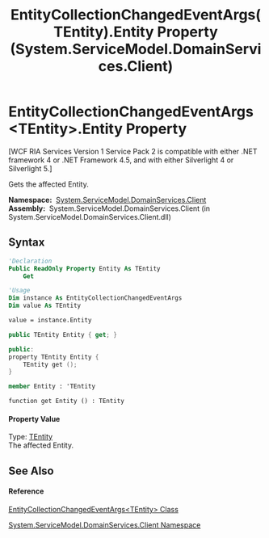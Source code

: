 ﻿---
title: EntityCollectionChangedEventArgs(TEntity).Entity Property  (System.ServiceModel.DomainServices.Client)
TOCTitle: Entity Property
ms:assetid: P:System.ServiceModel.DomainServices.Client.EntityCollectionChangedEventArgs`1.Entity
ms:mtpsurl: https://msdn.microsoft.com/en-us/library/Ff422318(v=VS.91)
ms:contentKeyID: 28754693
ms.date: 01/27/2012
mtps_version: v=VS.91
f1_keywords:
- System.ServiceModel.DomainServices.Client.EntityCollectionChangedEventArgs`1.Entity
- System.ServiceModel.DomainServices.Client.EntityCollectionChangedEventArgs`1.get_Entity
dev_langs:
- CSharp
- JScript
- VB
- FSharp
- c++
api_location:
- System.ServiceModel.DomainServices.Client.dll
api_name:
- System.ServiceModel.DomainServices.Client.EntityCollectionChangedEventArgs`1.Entity
- System.ServiceModel.DomainServices.Client.EntityCollectionChangedEventArgs`1.get_Entity
api_type:
- Managed
topic_type:
- apiref
- kbSyntax
product_family_name: VS
ROBOTS: INDEX,FOLLOW
---

# EntityCollectionChangedEventArgs\<TEntity\>.Entity Property

\[WCF RIA Services Version 1 Service Pack 2 is compatible with either .NET framework 4 or .NET Framework 4.5, and with either Silverlight 4 or Silverlight 5.\]

Gets the affected Entity.

**Namespace:**  [System.ServiceModel.DomainServices.Client](ff422479\(v=vs.91\).md)  
**Assembly:**  System.ServiceModel.DomainServices.Client (in System.ServiceModel.DomainServices.Client.dll)

## Syntax

``` vb
'Declaration
Public ReadOnly Property Entity As TEntity
    Get
```

``` vb
'Usage
Dim instance As EntityCollectionChangedEventArgs
Dim value As TEntity

value = instance.Entity
```

``` csharp
public TEntity Entity { get; }
```

``` c++
public:
property TEntity Entity {
    TEntity get ();
}
```

``` fsharp
member Entity : 'TEntity
```

``` jscript
function get Entity () : TEntity
```

#### Property Value

Type: [TEntity](ff423030\(v=vs.91\).md)  
The affected Entity.  

## See Also

#### Reference

[EntityCollectionChangedEventArgs\<TEntity\> Class](ff423030\(v=vs.91\).md)

[System.ServiceModel.DomainServices.Client Namespace](ff422479\(v=vs.91\).md)

